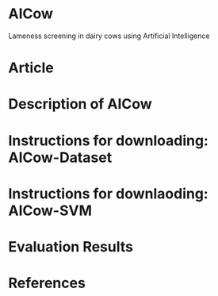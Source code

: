 # AICow
Lameness screening in dairy cows using Artificial Intelligence
# Article
# Description of AICow
# Instructions for downloading: AICow-Dataset
# Instructions for downlaoding: AICow-SVM
# Evaluation Results
# References
